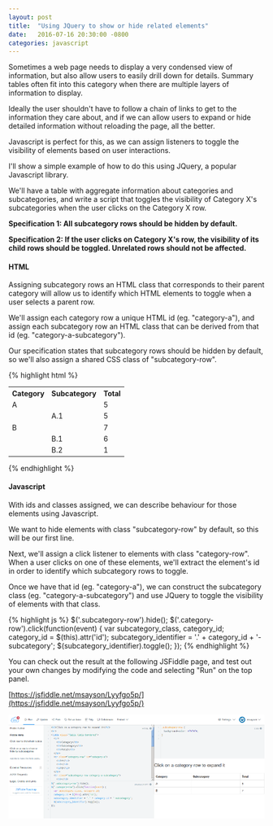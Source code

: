 ```yaml
---
layout: post
title:  "Using JQuery to show or hide related elements"
date:   2016-07-16 20:30:00 -0800
categories: javascript
---
```

Sometimes a web page needs to display a very condensed view of information, but also allow users to easily drill down for details.  Summary tables often fit into this category when there are multiple layers of information to display.

Ideally the user shouldn't have to follow a chain of links to get to the information they care about, and if we can allow users to expand or hide detailed information without reloading the page, all the better.

Javascript is perfect for this, as we can assign listeners to toggle the visibility of elements based on user interactions.

I'll show a simple example of how to do this using JQuery, a popular Javascript library.

We'll have a table with aggregate information about categories and subcategories, and write a script that toggles the visibility of Category X's subcategories when the user clicks on the Category X row.

**Specification 1: All subcategory rows should be hidden by default.**

**Specification 2: If the user clicks on Category X's row, the visibility of its child rows should be toggled.  Unrelated rows should not be affected.**

#### HTML

Assigning subcategory rows an HTML class that corresponds to their parent category will allow us to identify which HTML elements to toggle when a user selects a parent row.

We'll assign each category row a unique HTML id (eg. "category-a"), and assign each subcategory row an HTML class that can be derived from that id (eg. "category-a-subcategory").

Our specification states that subcategory rows should be hidden by default, so we'll also assign a shared CSS class of "subcategory-row".

{% highlight html %}
<table class="table table-bordered">
  <tbody>
    <tr>
      <th>Category</th>
      <th>Subcategory</th>
      <th>Total</th>
    </tr>
    <tr id="category-a" class="category-row">
      <td>A</td>
      <td></td>
      <td>5</td>
    </tr>
    <tr class="subcategory-row category-a-subcategory">
      <td></td>
      <td>A.1</td>
      <td>5</td>
    </tr>
    <tr id="category-b" class="category-row">
      <td>B</td>
      <td></td>
      <td>7</td>
    </tr>
    <tr class="subcategory-row category-b-subcategory">
      <td></td>
      <td>B.1</td>
      <td>6</td>
    </tr>
    <tr class="subcategory-row category-b-subcategory">
      <td></td>
      <td>B.2</td>
      <td>1</td>
    </tr>
  </tbody>
</table>
{% endhighlight %}

#### Javascript

With ids and classes assigned, we can describe behaviour for those elements using Javascript.

We want to hide elements with class "subcategory-row" by default, so this will be our first line.

Next, we'll assign a click listener to elements with class "category-row".  When a user clicks on one of these elements, we'll extract the element's id in order to identify which subcategory rows to toggle.

Once we have that id (eg. "category-a"), we can construct the subcategory class (eg. "category-a-subcategory") and use JQuery to toggle the visibility of elements with that class.

{% highlight js %}
$('.subcategory-row').hide();
$('.category-row').click(function(event) {
  var subcategory_class, category_id;
  category_id = $(this).attr('id');
  subcategory_identifier = '.' + category_id + '-subcategory';
  $(subcategory_identifier).toggle();
});
{% endhighlight %}

You can check out the result at the following JSFiddle page, and test out your own changes by modifying the code and selecting "Run" on the top panel.

[https://jsfiddle.net/msayson/Lyyfgo5p/](https://jsfiddle.net/msayson/Lyyfgo5p/)

![alt-text](/images/20160716_jsfiddle_showhiderows.png "JSFiddle sandbox")
